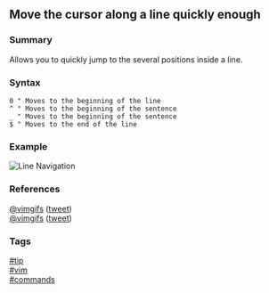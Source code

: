 ## Move the cursor along a line quickly enough

### Summary
Allows you to quickly jump to the several positions inside a line.

### Syntax
```vim
0 " Moves to the beginning of the line
^ " Moves to the beginning of the sentence
_ " Moves to the beginning of the sentence
$ " Moves to the end of the line
```

### Example
![Line Navigation](https://cloud.githubusercontent.com/assets/19519411/17079477/22412c7e-50d7-11e6-8120-654419945521.gif)   

### References
[@vimgifs](https://twitter.com/vimgifs) \([tweet](https://twitter.com/vimgifs/status/756188573896880128)\)  
[@vimgifs](https://twitter.com/vimgifs) \([tweet](https://twitter.com/vimgifs/status/756190849264857089)\)

### Tags
[#tip](../../tips.md)  
[#vim](../vim.md)  
[#commands](commands.md)  
